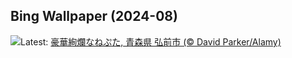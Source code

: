 ## Bing Wallpaper (2024-08)
![](https://www.bing.com/th?id=OHR.Nebuta2024_JA-JP7778073736_UHD.jpg&w=1000)Latest: [豪華絢爛なねぷた, 青森県 弘前市 (© David Parker/Alamy)](https://www.bing.com/th?id=OHR.Nebuta2024_JA-JP7778073736_UHD.jpg)